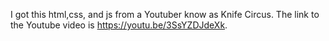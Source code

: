 I got this html,css, and js from a Youtuber know as Knife Circus. The link to the Youtube video is https://youtu.be/3SsYZDJdeXk.